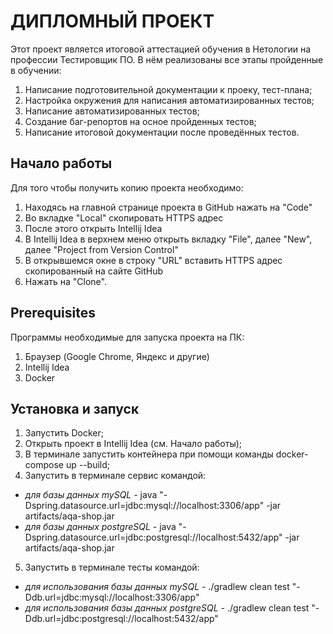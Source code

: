 # ДИПЛОМНЫЙ ПРОЕКТ
Этот проект является итоговой аттестацией обучения в Нетологии на профессии Тестировщик ПО. В нём реализованы все этапы пройденные в обучении:
1. Написание подготовительной документации к проеку, тест-плана;
2. Настройка окружения для написания автоматизированных тестов;
3. Написание автоматизированных тестов;
4. Создание баг-репортов на осное пройденных тестов;
5. Написание итоговой документации после проведённых тестов.

## Начало работы
Для того чтобы получить копию проекта необходимо:
1. Находясь на главной странице проекта в GitHub нажать на "Code"
2. Во вкладке "Local" скопировать HTTPS адрес
3. После этого открыть Intellij Idea
4. В Intellij Idea в верхнем меню открыть вкладку "File", далее "New", далее "Project from Version Control"
5. В открывшемся окне в строку "URL" вставить HTTPS адрес скопированный на сайте GitHub
6. Нажать на "Clone".

## Prerequisites
Программы необходимые для запуска проекта на ПК:
1. Браузер (Google Chrome, Яндекс и другие)
2. Intellij Idea
3. Docker

## Установка и запуск
1. Запустить Docker;
2. Открыть проект в Intellij Idea (см. Начало работы);
3. В терминале запустить контейнера при помощи команды docker-compose up --build;
4. Запустить в терминале сервис командой:
  * _для базы данных mySQL -_ java "-Dspring.datasource.url=jdbc:mysql://localhost:3306/app" -jar artifacts/aqa-shop.jar
  * _для базы данных postgreSQL -_ java "-Dspring.datasource.url=jdbc:postgresql://localhost:5432/app" -jar artifacts/aqa-shop.jar
5. Запустить в терминале тесты командой:
  * _для использования базы данных mySQL -_ ./gradlew clean test "-Ddb.url=jdbc:mysql://localhost:3306/app"
  * _для использования базы данных postgreSQL -_ ./gradlew clean test "-Ddb.url=jdbc:postgresql://localhost:5432/app"



